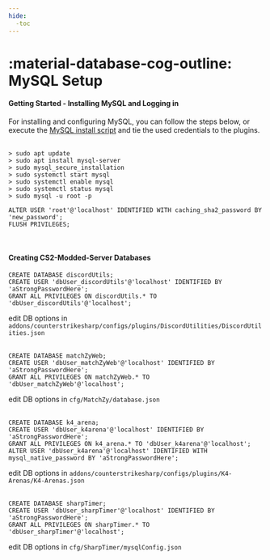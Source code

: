 ```yaml
---
hide:
  -toc
---
```

# :material-database-cog-outline: MySQL Setup
#### Getting Started - Installing MySQL and Logging in

For installing and configuring MySQL, you can follow the steps below, or execute the [MySQL install script](https://github.com/mavproductions/cs2-modded-server/blob/master/mysql_db_installs.sh) and tie the used credentials to the plugins.<br><br>

```
> sudo apt update
> sudo apt install mysql-server
> sudo mysql_secure_installation
> sudo systemctl start mysql
> sudo systemctl enable mysql
> sudo systemctl status mysql
> sudo mysql -u root -p

ALTER USER 'root'@'localhost' IDENTIFIED WITH caching_sha2_password BY 'new_password';
FLUSH PRIVILEGES;
``` 
<br>

#### Creating CS2-Modded-Server Databases

``` title="discordUtils"
CREATE DATABASE discordUtils;
CREATE USER 'dbUser_discordUtils'@'localhost' IDENTIFIED BY 'aStrongPasswordHere';
GRANT ALL PRIVILEGES ON discordUtils.* TO 'dbUser_discordUtils'@'localhost';
```

edit DB options in `addons/counterstrikesharp/configs/plugins/DiscordUtilities/DiscordUtilities.json` <br><br>

``` title="matchZyWeb"
CREATE DATABASE matchZyWeb;
CREATE USER 'dbUser_matchZyWeb'@'localhost' IDENTIFIED BY 'aStrongPasswordHere';
GRANT ALL PRIVILEGES ON matchZyWeb.* TO 'dbUser_matchZyWeb'@'localhost';
```

edit DB options in `cfg/MatchZy/database.json`<br><br>

``` title="k4_arena"
CREATE DATABASE k4_arena;
CREATE USER 'dbUser_k4arena'@'localhost' IDENTIFIED BY 'aStrongPasswordHere';
GRANT ALL PRIVILEGES ON k4_arena.* TO 'dbUser_k4arena'@'localhost';
ALTER USER 'dbUser_k4arena'@'localhost' IDENTIFIED WITH mysql_native_password BY 'aStrongPasswordHere';
```

edit DB options in `addons/counterstrikesharp/configs/plugins/K4-Arenas/K4-Arenas.json`<br><br>

``` title="sharpTimer"
CREATE DATABASE sharpTimer;
CREATE USER 'dbUser_sharpTimer'@'localhost' IDENTIFIED BY 'aStrongPasswordHere';
GRANT ALL PRIVILEGES ON sharpTimer.* TO 'dbUser_sharpTimer'@'localhost';
```

edit DB options in `cfg/SharpTimer/mysqlConfig.json`